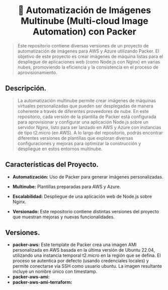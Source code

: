 <!--# Automatización de Imágenes Multinube con Packer-->
<h1 align="center"> 🧩 Automatización de Imágenes Multinube (Multi-cloud Image Automation) con Packer </h1>

<!--![Automatización WordPress con Vagrant y Puppet](./img.png)-->

>Este repositorio contiene diversas versiones de un proyecto de automatización de imágenes para AWS y Azure utilizando Packer. El objetivo de este proyecto es crear imágenes de máquina listas para el despliegue de aplicaciones web (como Node.js con Nginx) en varias nubes, promoviendo la eficiencia y la consistencia en el proceso de aprovisionamiento.

## Descripción.
>La automatización multinube permite crear imágenes de máquinas virtuales personalizadas que pueden ser desplegadas de manera coherente a través de diferentes proveedores de nube. En este repositorio, cada versión de la plantilla de Packer está configurada para aprovisionar y configurar una aplicación Node.js sobre un servidor Nginx, listo para ser lanzado en AWS y Azure con instancias de tipo t2.micro (en AWS). A lo largo del repositorio, podrás encontrar diferentes versiones de plantillas que exploran diversas configuraciones y mejoras para optimizar la construcción y despliegue en estos entornos multinube.

## Características del Proyecto.
- **Automatización:** Uso de Packer para generar imágenes personalizadas.

- **Multinube:** Plantillas preparadas para AWS y Azure.

- **Escalabilidad:** Despliegue de una aplicación web de Node.js sobre Nginx.

- **Versionado:** Este repositorio contiene distintas versiones del proyecto que muestran mejoras y nuevas funcionalidades.

## Versiones.
- **packer-aws:** Este template de Packer crea una imagen AMI personalizada en AWS basada en la última versión de Ubuntu 22.04, utilizando una instancia temporal t2.micro en la región que se defina. El proceso se autentica por defecto (usando credenciales locales) y permite conectarse vía SSH como usuario ubuntu. La imagen resultante incluye un nombre único con timestamp.
- **packer-aws-ami:**
- **packer-aws-ami-terraform:**
